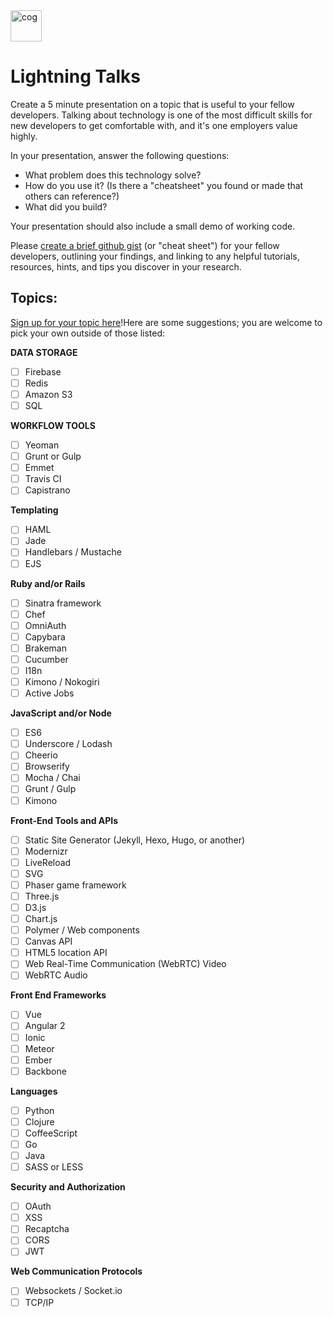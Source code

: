 <img src="https://cloud.githubusercontent.com/assets/6520345/23081189/8962462e-f508-11e6-88f1-4a3fa2ddca99.png" alt="cog" width="50px;" />

# Lightning Talks

Create a 5 minute presentation on a topic that is useful to your fellow developers. Talking about technology is one of the most difficult skills for new developers to get comfortable with, and it's one employers value highly.

In your presentation, answer the following questions:

- What problem does this technology solve?
- How do you use it? (Is there a "cheatsheet" you found or made that others can reference?)
- What did you build?

Your presentation should also include a small demo of working code. 

Please [create a brief github gist](https://help.github.com/articles/creating-gists/) (or "cheat sheet") for your fellow developers, outlining your findings, and linking to any helpful tutorials, resources, hints, and tips you discover in your research.

## Topics:
[Sign up for your topic here](https://docs.google.com/spreadsheets/d/1QLDOsQ-hk_-O-dMoPOb0ZSkaN-jYIvTqQ6OV_85cba0/edit#gid=0)!Here are some suggestions; you are welcome to pick your own outside of those listed:

**DATA STORAGE**

- [ ] Firebase
- [ ] Redis
- [ ] Amazon S3
- [ ] SQL

**WORKFLOW TOOLS**

- [ ] Yeoman
- [ ] Grunt or Gulp
- [ ] Emmet
- [ ] Travis CI
- [ ] Capistrano

**Templating**

- [ ] HAML
- [ ] Jade
- [ ] Handlebars / Mustache
- [ ] EJS

**Ruby and/or Rails**

- [ ] Sinatra framework
- [ ] Chef
- [ ] OmniAuth
- [ ] Capybara
- [ ] Brakeman
- [ ] Cucumber
- [ ] I18n
- [ ] Kimono / Nokogiri
- [ ] Active Jobs

**JavaScript and/or Node**

- [ ] ES6
- [ ] Underscore / Lodash
- [ ] Cheerio
- [ ] Browserify
- [ ] Mocha / Chai
- [ ] Grunt / Gulp
- [ ] Kimono

**Front-End Tools and APIs**

- [ ] Static Site Generator (Jekyll, Hexo, Hugo, or another)
- [ ] Modernizr
- [ ] LiveReload
- [ ] SVG
- [ ] Phaser game framework
- [ ] Three.js
- [ ] D3.js
- [ ] Chart.js
- [ ] Polymer / Web components
- [ ] Canvas API
- [ ] HTML5 location API
- [ ] Web Real-Time Communication (WebRTC) Video
- [ ] WebRTC Audio

**Front End Frameworks**

- [ ] Vue
- [ ] Angular 2
- [ ] Ionic
- [ ] Meteor
- [ ] Ember
- [ ] Backbone

**Languages**

- [ ] Python
- [ ] Clojure
- [ ] CoffeeScript
- [ ] Go
- [ ] Java
- [ ] SASS or LESS

**Security and Authorization**

- [ ] OAuth
- [ ] XSS
- [ ] Recaptcha
- [ ] CORS
- [ ] JWT

**Web Communication Protocols**

- [ ] Websockets / Socket.io
- [ ] TCP/IP
